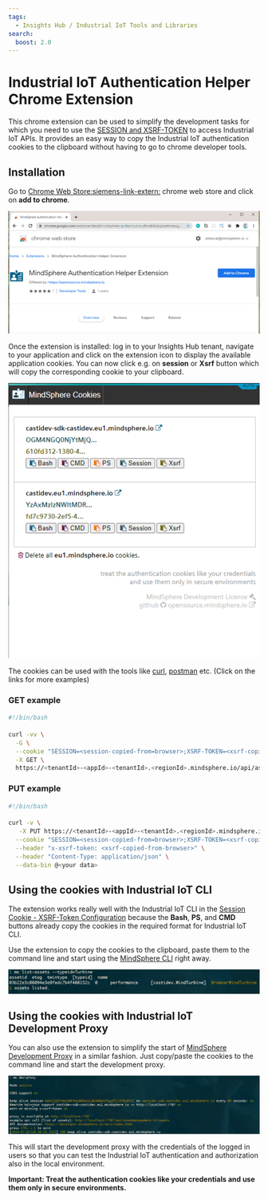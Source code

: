 ```yaml
---
tags: 
  - Insights Hub / Industrial IoT Tools and Libraries
search:
  boost: 2.0
---
```


# Industrial IoT Authentication Helper Chrome Extension

This chrome extension can be used to simplify the development tasks for which you need to use the [SESSION and XSRF-TOKEN](https://developer.mindsphere.io/howto/howto-local-development.html#generate-user-credentials) to access Industrial IoT APIs. It provides an easy way to copy the Industrial IoT authentication cookies to the clipboard without having to go to chrome developer tools.

## Installation

Go to [Chrome Web Store:siemens-link-extern:](https://chrome.google.com/webstore/detail/mindsphere-authentication/licndiiilobojikmhmmcgdbpmnmdeoee) chrome web store and click on **add to chrome**.

![screenshot](images/install.png)

Once the extension is installed: log in to your Insights Hub tenant, navigate to your application and click on the extension icon to display the available application cookies. You can now click e.g. on **session** or **Xsrf** button which will copy the corresponding cookie to your clipboard.

![screenshot](images/screenshot.extension.png)

The cookies can be used with the tools like [curl](https://developer.mindsphere.io/howto/howto-local-development.html#curl-example), [postman](https://developer.mindsphere.io/howto/howto-local-development.html#postman-example_1) etc. (Click on the links for more examples)

### GET example

```bash
#!/bin/bash

curl -vv \
  -G \
  --cookie "SESSION=<session-copied-from=browser>;XSRF-TOKEN=<xsrf-copied-from-browser>" \
  -X GET \
  https://<tenantId>-<appId>-<tenantId>.<regionId>.mindsphere.io/api/assetmanagement/v3/assets
```

### PUT example

```bash
#!/bin/bash

curl -v \
   -X PUT https://<tenantId>-<appId>-<tenantId>.<regionId>.mindsphere.io/api/<puturl> \
  --cookie "SESSION=<session-copied-from=browser>;XSRF-TOKEN=<xsrf-copied-from-browser>" \
  --header "x-xsrf-token: <xsrf-copied-from-browser>" \
  --header "Content-Type: application/json" \
  --data-bin @<your data>
```

## Using the cookies with Industrial IoT CLI

The extension works really well with the Industrial IoT CLI in the [Session Cookie - XSRF-Token Configuration](../mindconnect-nodejs/cli/setting-up-the-cli.md) because the **Bash**, **PS**, and **CMD** buttons already copy the cookies in the required format for Industrial IoT CLI.

Use the extension to copy the cookies to the clipboard, paste them to the command line and start using the [MindSphere CLI](../mindconnect-nodejs/cli/index.md) right away.

![cli](images/cookieresult.png)

## Using the cookies with Industrial IoT Development Proxy

You can also use the extension to simplify the start of [MindSphere Development Proxy](../mindconnect-nodejs/cli/development-proxy.md) in a similar fashion. Just copy/paste the cookies to the command line and start the development proxy.

![cli](images/proxy-cookie.png)

This will start the development proxy with the credentials of the logged in users so that you can test the Industrial IoT authentication and authorization also in the local environment.

**Important: Treat the authentication cookies like your credentials and use them only in secure environments.**
